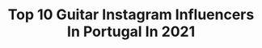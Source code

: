 ---
title: Top 10 Guitar Instagram Influencers In Portugal In 2021
description: >-
  Find top guitar Instagram influencers in Portugal in 2021. Most popular hashtags: #music #guitar #photography.
platform: Instagram
hits: 20
text_top: Discover the most popular Instagram profiles on inBeat.
text_bottom: Our platform aggregates 20 Instagram influencers like this in Portugal for you to pitch.
profiles:
  - username: "jsemhusby"
    fullname: >-
      David Hložek
    bio: >-
      Ukulele and guitar player🎼 Chess♞ #creepcrew member 🐢
    location: "Portugal"
    followers: 74693
    engagement: 1562
    commentsToLikes: 0.002895
    id: ck5hpwx7ps40n0i11kab6l8ll
    verified: false
    hashtags: ""
  - username: "fidelpairen"
    fullname: >-
      F I D E L   P A I R É N
    bio: >-
      Nuevo Single X de Septiembre (10/9) Profe de guitarra (online/presenciales) Escúchame en Spotify ⤵️
    location: "Portugal"
    followers: 10519
    engagement: 627
    commentsToLikes: 0.070406
    id: ck5hdfdssn57u0i114k2mlpip
    verified: false
    hashtags: "#ot2020, #otvalencia, #nature, #ot"
  - username: "nikazh_model"
    fullname: >-
      Veronika Zhukova
    bio: >-
      Alternative model 📸 🇵🇹 Hairdresser 💇💇‍♂️ @natalicabeleireirosleiria Makeup artist 💄🎨 @nika_beauty_art
    location: "Portugal"
    followers: 2655
    engagement: 759
    commentsToLikes: 0.071062
    id: ck8sz2qxamy8x0j78lgitat69
    verified: false
    hashtags: "#shootingday, #portraits, #feelinggood, #globeportraits"
  - username: "rustymusik"
    fullname: >-
      R U S T Y
    bio: >-
      👤 DJ / PRODUCER 🎹 🎧 Dj Oficial: @pirukamc | @swagon_official 4x PLATINUM 💿 1x PLATINUM ALBUM 💽 2x GOLD 📀 Best Music Award 2008 🏆🇵🇹
    location: "Portugal"
    followers: 11189
    engagement: 759
    commentsToLikes: 0.023728
    id: ck6u9sr1xzfhf0j71smgl42mf
    verified: false
    hashtags: "#bangers, #beats, #beatmaker, #hiphop"
  - username: "marciofaugusto"
    fullname: >-
      Márcio Augusto
    bio: >-
      👋🏼 🎸 ▪️Musician | Bass Player ▪️Lisbon, Portugal📍
    location: "Portugal"
    followers: 14269
    engagement: 509
    commentsToLikes: 0.108863
    id: ck5hled1ak2i80i119d3rr1yv
    verified: false
    hashtags: "#bassplayersunited, #bassplayers, #bassgram, #baixos"
  - username: "diegosilvadance"
    fullname: >-
      Diego 🇧🇷
    bio: >-
      🥵
    location: "Portugal"
    followers: 3580
    engagement: 1328
    commentsToLikes: 0.053462
    id: ck6uhae1b7ywc0j71hmhzdbb2
    verified: false
    hashtags: "#challenge, #dancevideo, #dance, #choreo"
  - username: "weirdoluis"
    fullname: >-
      𝕷𝖚𝖎𝖘 𝕭𝖆𝖕𝖙𝖎𝖘𝖙𝖆
    bio: >-
      ★@weirdohelena★ created and performed by moi ★An artist with no limits in terms of medium (makeup illustration music) for now ★London, UK/ Madeira, PT
    location: "Portugal"
    followers: 43652
    engagement: 204
    commentsToLikes: 0.022176
    id: ck0u841gr6jcj0i19grbzz3wm
    verified: false
    hashtags: "#eye, #marilynmonroe, #familymakeup, #prosthetics"
  - username: "agold"
    fullname: >-
      A-Gold | DJ
    bio: >-
      Dj/Producer @swagon_official @djcity @doublecheesemusic @realizelab
    location: "Portugal"
    followers: 15064
    engagement: 215
    commentsToLikes: 0.031069
    id: ck6u9sw8zzgcm0j71voghiiu8
    verified: false
    hashtags: "#artist, #instagram, #hiphop, #producer"
  - username: "joaolourencomusic"
    fullname: >-
      João Lourenço | Guitar Player
    bio: >-
      MUSIC PRODUCER & COMPOSER 🎸 📍from Portugal MEU DEUS - @plutonio2765 💿💿 Double Platinum Record⬇️
    location: "Portugal"
    followers: 2149
    engagement: 1333
    commentsToLikes: 0.059729
    id: ckf5vbjxno0350j23f8o6zgfm
    verified: false
    hashtags: "#blackouttuesday"
  - username: "rhandelguise"
    fullname: >-
      
    bio: >-
      raquel händel guise porto | guimarães | esepf
    location: "Portugal"
    followers: 5398
    engagement: 2132
    commentsToLikes: 0.027188
    id: ckapcn0994erl0i786f3dnroh
    verified: false
    hashtags: "#bershkastyle"
---